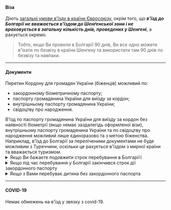 #### Віза

Діють [загальні умови в'їзду в країни Євросоюзу](/article/73ed692655a69928f4fbd4601), окрім того, що ***в'їзд до Болгарії не вважається в'їздом до Шенґенської зони і не враховується в загальну кількість днів, проведених у Шенгені***, а рахується окремо. 

>Тобто, якщо Ви провели в Болгарії 90 днів, Ви все одно можете в'їхати по безвізу в країни Шенгену та використати там 90 днів по безвізу та навпаки.

<section>

</section>

***



#### Документи

Перетин Кордону для громадян України (біженців) можливий по:
- закордонному біометричному паспорту;
- паспорту громадянина України для виїзду за кордон;
- внутрішньому паспорту громадянина України;
- свідоцтву про народження.


<section type="danger">
В'їзд по паспорту громадянина України для виїзду за кордон без наявності біометрії (якщо немає заздалегідь оформленої візи), внутрішньому паспорту громадянина України та по свідоцтву про народження можливий лише єдиноразово та з метою біженства.
Наприклад, в'їзд до Болгарії за переліченими документами не буде можливим з Туреччини, оскільки це рахується в'їздом з мирної країни та вважається туризмом.
</section>

<details>
<summary> Якщо Ви бажаєте подовжити строк перебування в Болгаріїї</summary> 
Термін перебування може бути продовжений з гуманітарних причин, пов'язаних із надзвичайними обставинами. 

Громадяни України, які бажають продовжити безвізове перебування в Республіці Болгарія, можуть подавати заяву до Міграційної служби Міністерства внутрішніх справ до закінчення терміну безвізового перебування за адресою: Софія, бул.Княгині Марія Луїза, 48.

При проживанні за межами міста Софія, є можливість відвідати відповідний міграційний сектор/групу Регіонального управління Міністерства внутрішніх справ за місцем проживання в країні.

 Форму заяви можна отримати на місці або заповнити заздалегідь, завантаживши із сайту Міграційної служби.

 </details>


<details>
<summary>Якщо під час перебування у Болгарії закінчився строк дії закордонного паспорту</summary> 
необхідно звернутися до консульського відділу Посольства України в Республіці Болгарія (м.Софія, ж/к Овча Купель, вул. Боряна 29).
</details>

<details>
<summary>Якщо з Вами перебуває дитина без закордонного паспорта</summary>
необхідно звернутися в Консульський відділ Посольства України в Республіці Болгарія для внесення данних та вклейки фотокартки дитини до Вашого закордонного паспорта.
Вам необхідно надати: фотокартку розміром 3,4Х4,5, свідоцтво про народження дитини та паспорт батьків.
</details>


***

#### COVID-19

Немає обмежень на в’їзд у звязку з covid-19.



